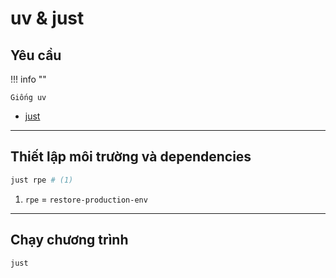 # uv & just

## Yêu cầu

!!! info ""

    Giống uv

- [just](https://github.com/casey/just)

---

## Thiết lập môi trường và dependencies

```sh
just rpe # (1)
```

1. `rpe` = `restore-production-env`

---

## Chạy chương trình

```sh
just
```
